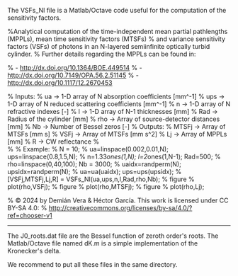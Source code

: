 The VSFs_Nl file is a Matlab/Octave code useful for the computation of the sensitivity factors.


%Analytical computation of the time-independent mean partial pathlengths (MPPLs), mean time sensitivity factors (MTSFs) 
% and variance sensitivity factors (VSFs) of photons in an N-layered semiinfinite optically turbid cylinder. 
% Further details regarding the MPPLs can be found in:

% - http://dx.doi.org/10.1364/BOE.449514
% - http://dx.doi.org/10.7149/OPA.56.2.51145
% - http://dx.doi.org/10.1117/12.2670453

%   Inputs: 
%           ua -> 1-D array of N absorption coefficients [mm^-1]
%           ups -> 1-D array of N reduced scattering coefficients [mm^-1]
%           n -> 1-D array of N refractive indexes [-]
%           l -> 1-D array of N-1 thicknesses [mm]
%           Rad -> Radius of the cylinder [mm]
%           rho -> Array of source-detector distances [mm]
%           Nb -> Number of Bessel zeros [-]
%   Outputs: 
%            MTSFj -> Array of MTSFs [mm s]
%            VSFj -> Array of MTSFs [mm s^2]
%            Lj -> Array of MPPLs [mm]
%            R -> CW reflectance
%            
%
%   Example:
%   N = 10;
%   ua=linspace(0.002,0.01,N); ups=linspace(0.8,1.5,N);
%   n=1.33*ones(1,N); l=2*ones(1,N-1); Rad=500;
%   rho=linspace(0,40,100); Nb = 3000;
%   uaidx=randperm(N); upsidx=randperm(N);
%   ua=ua(uaidx); ups=ups(upsidx);
%   [VSFj,MTSFj,Lj,R] = VSFs_Nl(ua,ups,n,l,Rad,rho,Nb);
%   figure
%   plot(rho,VSFj);
%   figure
%   plot(rho,MTSFj);
%   figure
%   plot(rho,Lj);

% © 2024 by Demián Vera & Héctor García. This work is licensed under CC BY-SA 4.0:
% http://creativecommons.org/licenses/by-sa/4.0/?ref=chooser-v1


-----------------------------------------------------------------------------------

The J0_roots.dat file are the Bessel function of zeroth order's roots. 
The Matlab/Octave file named dK.m is a simple implementation of the Kronecker's delta. 

We recommend to put all these files in the same directory.
